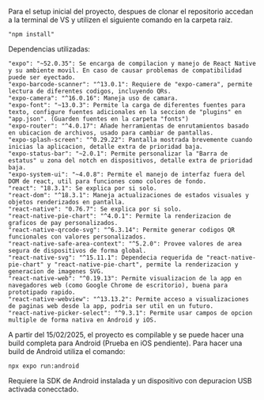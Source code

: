Para el setup inicial del proyecto, despues de clonar el repositorio accedan a la terminal de VS y utilizen el siguiente comando en la carpeta raiz.
    
    "npm install" 

Dependencias utilizadas:

    "expo": "~52.0.35": Se encarga de compilacion y manejo de React Native y su ambiente movil. En caso de causar problemas de compatibilidad puede ser eyectado.
    "expo-barcode-scanner": "^13.0.1": Requiere de "expo-camera", permite lectura de diferentes codigos, incluyendo QRs.
    "expo-camera": "^16.0.16": Maneja uso de camara.
    "expo-font": "~13.0.3": Permite la carga de diferentes fuentes para texto, configure fuentes adicionales en la seccion de "plugins" en "app.json". (Guarden fuentes en la carpeta "fonts")
    "expo-router": "^4.0.17": Añade herramientas de enrutamientos basado en ubicacion de archivos, usado para cambiar de pantallas.
    "expo-splash-screen": "^0.29.22": Pantalla mostrada brevemente cuando inicias la aplicacion, detalle extra de prioridad baja.
    "expo-status-bar": "~2.0.1": Permite personalizar la "Barra de estatus" u zona del notch en dispositivos, detalle extra de prioridad baja.
    "expo-system-ui": "~4.0.8": Permite el manejo de interfaz fuera del DOM de react, util para funciones como colores de fondo.
    "react": "18.3.1": Se explica por si solo.
    "react-dom": "^18.3.1": Maneja actualizaciones de estados visuales y objetos renderizados en pantalla.
    "react-native": "0.76.7": Se explica por si solo.
    "react-native-pie-chart": "^4.0.1": Permite la renderizacion de graficos de pay personalizados.
    "react-native-qrcode-svg": "^6.3.14": Permite generar codigos QR funcionales con valores personalizados.
    "react-native-safe-area-context": "^5.2.0": Provee valores de area segura de dispositivos de forma global.
    "react-native-svg": "^15.11.1": Dependecia requerida de "react-native-pie-chart" y "react-native-pie-chart", permite la renderizacion y generacion de imagenes SVG.
    "react-native-web": "^0.19.13": Permite visualizacion de la app en navegadores web (como Google Chrome de escritorio), buena para prototipado rapido.
    "react-native-webview": "^13.13.2": Permite acceso a visualizaciones de paginas web desde la app, podria ser util en un futuro.
    "react-native-picker-select": "^9.3.1": Permite usar campos de opcion multiple de forma nativa en Android y iOS.

A partir del 15/02/2025, el proyecto es compilable y se puede hacer una build completa para Android (Prueba en iOS pendiente). 
Para hacer una build de Android utiliza el comando:

    npx expo run:android

Requiere la SDK de Android instalada y un dispositivo con depuracion USB activada conecctado.


